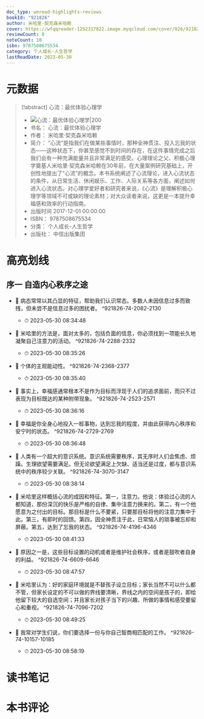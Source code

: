```yaml
---
doc_type: weread-highlights-reviews
bookId: "921826"
author: 米哈里·契克森米哈赖
cover: https://wfqqreader-1252317822.image.myqcloud.com/cover/826/921826/t7_921826.jpg
reviewCount: 0
noteCount: 10
isbn: 9787508675534
category: 个人成长-人生哲学
lastReadDate: 2023-05-30
---
```

# 元数据
> [!abstract] 心流：最优体验心理学
> - ![ 心流：最优体验心理学|200](https://wfqqreader-1252317822.image.myqcloud.com/cover/826/921826/t7_921826.jpg)
> - 书名： 心流：最优体验心理学
> - 作者： 米哈里·契克森米哈赖
> - 简介： “心流”是指我们在做某些事情时，那种全神贯注、投入忘我的状态——这种状态下，你甚至感觉不到时间的存在，在这件事情完成之后我们会有一种充满能量并且非常满足的感受。心理理论之父、积极心理学奠基人米哈里·契克森米哈赖在30年前，在大量案例研究基础上，开创性地提出了“心流”的概念。本书系统阐述了心流理论，进入心流状态的条件，从日常生活、休闲娱乐、工作、人际关系等各方面，阐述如何进入心流状态。对心理学爱好者和研究者来说，《心流》是理解积极心理学等领域不可或缺的理论素材；对大众读者来说，这更是一本提升幸福感和效率的行动指南。
> - 出版时间 2017-12-01 00:00:00
> - ISBN： 9787508675534
> - 分类： 个人成长-人生哲学
> - 出版社： 中信出版集团

# 高亮划线

## 序一 自造内心秩序之途


- 📌 病态常常以其凸显的特征，帮助我们认识常态。多数人未因信息过多而致残，但未尝不是信息过多的困扰者。 ^921826-74-2082-2130
    - ⏱ 2023-05-30 08:34:48 

- 📌 米哈里的方法是，面对太多的，包括负面的信息，你必须找到一项能长久地凝聚自己注意力的活动。 ^921826-74-2288-2332
    - ⏱ 2023-05-30 08:35:26 

- 📌 个体的主观能动性。 ^921826-74-2368-2377
    - ⏱ 2023-05-30 08:35:40 

- 📌 事实上，幸福感通常根本不是作为目标而浮现于人们的追求面前，而只不过表现为目标既达的某种附带现象。 ^921826-74-2523-2571
    - ⏱ 2023-05-30 08:36:16 

- 📌 幸福是你全身心地投入一桩事物，达到忘我的程度，并由此获得内心秩序和安宁时的状态。 ^921826-74-2729-2769
    - ⏱ 2023-05-30 08:36:48 

- 📌 人类有一个超大的意识系统。意识系统需要秩序，其无序时人们会焦虑、烦躁。生理欲望需要满足。但无论欲望满足上欠缺、适当还是过度，都与意识系统中的秩序较少关联。 ^921826-74-3070-3147
    - ⏱ 2023-05-30 08:38:14 

- 📌 米哈里这样概括心流的成因和特征。第一，注意力。他说：体验过心流的人都知道，那份深沉的快乐是严格的自律、集中注意力换来的。第二，有一个他愿意为之付出的目标。那目标是什么不要紧，只要那目标将他的注意力集中于此。第三，有即时的回馈。第四，因全神贯注于此，日常恼人的琐事被忘却和屏蔽。第五，达到了忘我的状态。 ^921826-74-4196-4346
    - ⏱ 2023-05-30 08:41:33 

- 📌 原因之一是，这些目标设置的动机或者是维护社会秩序，或者是鼓吹者自身的利益。 ^921826-74-6609-6646
    - ⏱ 2023-05-30 08:47:57 

- 📌 米哈里认为：好的家庭环境就是不替孩子设立目标；家长当然不可以什么都不管，但家长设定的不可以做的界线要清晰，界线之内的空间是孩子的，即给他留下较大的自选空间；并且家长对孩子当下的兴趣、所做的事情和感受要留心和重视。 ^921826-74-7096-7202
    - ⏱ 2023-05-30 08:49:25 

- 📌 我常对学生们说，你们要选择一份与你自己智商相匹配的工作。 ^921826-74-10157-10185
    - ⏱ 2023-05-30 08:58:19 
# 读书笔记

# 本书评论
